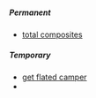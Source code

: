 ##### Permanent
- [total composites](https://totalcomposites.com/)

##### Temporary
- [get flated camper](https://getflated.com/)
- 